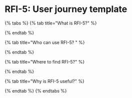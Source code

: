 # RFI-5: User journey template

{% tabs %}
{% tab title="What is RFI-5?" %}

{% endtab %}

{% tab title="Who can use RFI-5? " %}

{% endtab %}

{% tab title="Where to find RFI-5?" %}

{% endtab %}

{% tab title="Why is RFI-5 useful?" %}

{% endtab %}
{% endtabs %}
